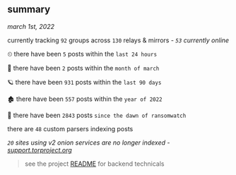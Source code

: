 
## summary
_march 1st, 2022_

currently tracking `92` groups across `130` relays & mirrors - _`53` currently online_

⏲ there have been `5` posts within the `last 24 hours`

🦈 there have been `2` posts within the `month of march`

🪐 there have been `931` posts within the `last 90 days`

🏚 there have been `557` posts within the `year of 2022`

🦕 there have been `2843` posts `since the dawn of ransomwatch`

there are `48` custom parsers indexing posts

_`20` sites using v2 onion services are no longer indexed - [support.torproject.org](https://support.torproject.org/onionservices/v2-deprecation/)_

> see the project [README](https://github.com/thetanz/ransomwatch#ransomwatch--) for backend technicals
